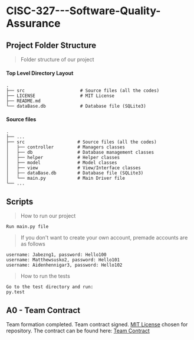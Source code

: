 # CISC-327---Software-Quality-Assurance

## Project Folder Structure

> Folder structure of our project

#### Top Level Directory Layout

```terminal
.
├── src                     # Source files (all the codes)
├── LICENSE                 # MIT License
├── README.md
└── dataBase.db             # Database file (SQLite3)
```

#### Source files

```terminal
.
├── ...
├── src                    # Source files (all the codes)
│   ├── controller         # Managers classes
│   ├── db                 # Database management classes
│   ├── helper             # Helper classes
│   ├── model              # Model classes
│   ├── view               # View/Interface classes
│   ├── dataBase.db        # Database file (SQLite3)
│   └── main.py            # Main Driver file
└── ...
```

## Scripts

> How to run our project

```terminal
Run main.py file
```

> If you don't want to create your own account, premade accounts are as follows

```terminal
username: Jabezng1, password: Hello100
username: Matthewsusko2, password: Hello101
username: Aidenhennigar3, password: Hello102
```

> How to run the tests
```terminal
Go to the test directory and run:
py.test
```

## A0 - Team Contract
Team formation completed. Team contract signed. [MIT License](https://github.com/mthw-susko/CISC327_MobileOrder/blob/main/LICENSE) chosen for repository. The contract can be found here: [Team Contract](https://github.com/mthw-susko/CISC327_MobileOrder/blob/main/A0%20-%20Team-Contract/Assignment0.pdf)
